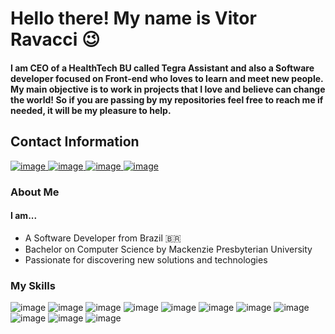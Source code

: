 # Hello there! My name is Vitor Ravacci 😉
#### I am CEO of a HealthTech BU called Tegra Assistant and also a Software developer focused on Front-end who loves to learn and meet new people. My main objective is to work in projects that I love and believe can change the world! So if you are passing by my repositories feel free to reach me if needed, it will be my pleasure to help.


## Contact Information
<a href="mailto:vitorravacci@gmail.com"> ![image](https://img.shields.io/badge/Gmail-D14836?style=for-the-badge&logo=gmail&logoColor=white) </a>
<a href="https://www.linkedin.com/in/vitor-ravacci-78b56b169/"> ![image](https://img.shields.io/badge/LinkedIn-0077B5?style=for-the-badge&logo=linkedin&logoColor=white) </a>
<a href="https://github.com/vitor115"> ![image](https://img.shields.io/badge/GitHub-100000?style=for-the-badge&logo=github&logoColor=white) </a>
<a href="https://www.youtube.com/@explodcast"> ![image](https://img.shields.io/badge/YouTube-FF0000?style=for-the-badge&logo=youtube&logoColor=white) </a>

### About Me
#### I am...
- A Software Developer from Brazil 🇧🇷
- Bachelor on Computer Science by Mackenzie Presbyterian University
- Passionate for discovering new solutions and technologies

### My Skills
![image](https://img.shields.io/badge/HTML5-E34F26?style=for-the-badge&logo=html5&logoColor=white)
![image](https://img.shields.io/badge/CSS3-1572B6?style=for-the-badge&logo=css3&logoColor=white)
![image](https://img.shields.io/badge/JavaScript-323330?style=for-the-badge&logo=javascript&logoColor=F7DF1E)
![image](https://img.shields.io/badge/React-20232A?style=for-the-badge&logo=react&logoColor=61DAFB)
![image](https://img.shields.io/badge/Python-14354C?style=for-the-badge&logo=python&logoColor=white)
![image](https://img.shields.io/badge/Django-092E20?style=for-the-badge&logo=django&logoColor=white)
![image](https://img.shields.io/badge/SQLite-07405E?style=for-the-badge&logo=sqlite&logoColor=white)
![image](https://img.shields.io/badge/GitHub-100000?style=for-the-badge&logo=github&logoColor=white)
![image](https://img.shields.io/badge/Git-E34F26?style=for-the-badge&logo=git&logoColor=white)
![image](https://img.shields.io/badge/Linux-E34F26?style=for-the-badge&logo=linux&logoColor=black)
![image](https://img.shields.io/badge/Windows-017AD7?style=for-the-badge&logo=windows&logoColor=white)

